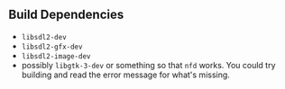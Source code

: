 ## Build Dependencies

* `libsdl2-dev`
* `libsdl2-gfx-dev`
* `libsdl2-image-dev`
* possibly `libgtk-3-dev` or something so that `nfd` works. You could try building and read the error message for what's missing.